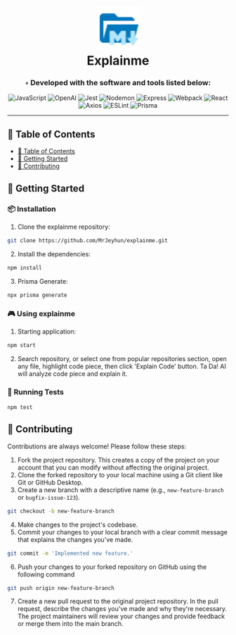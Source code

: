 <div align="center">
<h1 align="center">
<img src="https://raw.githubusercontent.com/PKief/vscode-material-icon-theme/ec559a9f6bfd399b82bb44393651661b08aaf7ba/icons/folder-markdown-open.svg" width="100" />
<br>Explainme
</h1>
<h3>◦ Developed with the software and tools listed below:</h3>

<p align="center">
<img src="https://img.shields.io/badge/JavaScript-ffb703.svg?style&logo=JavaScript&logoColor=white" alt="JavaScript" />
<img src="https://img.shields.io/badge/OpenAI-412991.svg?&logo=OpenAI&logoColor=white" alt="OpenAI" />
<img src="https://img.shields.io/badge/Jest-C21325.svg?style&logo=Jest&logoColor=white" alt="Jest" />
<img src="https://img.shields.io/badge/Nodemon-76D04B.svg?style&logo=Nodemon&logoColor=white" alt="Nodemon" />
<img src="https://img.shields.io/badge/Express-3C873A.svg?style&logo=Express&logoColor=white" alt="Express" />
<img src="https://img.shields.io/badge/Webpack-1C78C0.svg?style&logo=Webpack&logoColor=white" alt="Webpack" />
<img src="https://img.shields.io/badge/React-61DAFB.svg?style&logo=React&logoColor=black" alt="React" />
<img src="https://img.shields.io/badge/Axios-5A29E4.svg?style&logo=Axios&logoColor=white" alt="Axios" />
<img src="https://img.shields.io/badge/ESLint-4B32C3.svg?style&logo=ESLint&logoColor=white" alt="ESLint" />
<img src="https://img.shields.io/badge/Prisma-2D3748.svg?style&logo=Prisma&logoColor=white" alt="Prisma" />
</p>
</div>

---

## 📒 Table of Contents
- [📒 Table of Contents](#-table-of-contents)
- [🚀 Getting Started](#-getting-started)
-  [🤝 Contributing](#-contributing)





## 🚀 Getting Started

### 📦 Installation

1. Clone the explainme repository:
```sh
git clone https://github.com/MrJeyhun/explainme.git
```

2. Install the dependencies:
```sh
npm install
```

3. Prisma Generate:
```sh
npx prisma generate 
```

### 🎮 Using explainme

1. Starting application:
```sh
npm start
```

2. Search repository, or select one from popular repositories section, open any file, highlight code piece, then click 'Explain Code' button. Ta Da! AI will analyze code piece and explain it.

### 🧪 Running Tests
```sh
npm test
```

## 🤝 Contributing

Contributions are always welcome! Please follow these steps:
1. Fork the project repository. This creates a copy of the project on your account that you can modify without affecting the original project.
2. Clone the forked repository to your local machine using a Git client like Git or GitHub Desktop.
3. Create a new branch with a descriptive name (e.g., `new-feature-branch` or `bugfix-issue-123`).
```sh
git checkout -b new-feature-branch
```
4. Make changes to the project's codebase.
5. Commit your changes to your local branch with a clear commit message that explains the changes you've made.
```sh
git commit -m 'Implemented new feature.'
```
6. Push your changes to your forked repository on GitHub using the following command
```sh
git push origin new-feature-branch
```
7. Create a new pull request to the original project repository. In the pull request, describe the changes you've made and why they're necessary.
The project maintainers will review your changes and provide feedback or merge them into the main branch.
